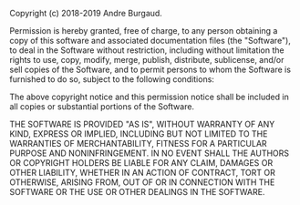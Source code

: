 Copyright (c) 2018-2019 Andre Burgaud.

Permission is hereby granted, free  of charge, to any person obtaining a copy of
this software and associated documentation files (the "Software"),  to  deal  in
the Software without  restriction,  including  without limitation the rights  to
use, copy, modify, merge, publish, distribute, sublicense, and/or sell copies of
the Software, and to permit persons to whom the Software  is furnished to do so,
subject to the following conditions:

The above  copyright notice and this permission  notice shall be included in all
copies or substantial portions of the Software.

THE SOFTWARE  IS PROVIDED  "AS IS",  WITHOUT  WARRANTY OF  ANY KIND,  EXPRESS OR
IMPLIED, INCLUDING BUT NOT LIMITED TO THE WARRANTIES OF MERCHANTABILITY, FITNESS
FOR  A PARTICULAR  PURPOSE AND NONINFRINGEMENT. IN NO EVENT SHALL THE AUTHORS OR
COPYRIGHT  HOLDERS BE LIABLE FOR ANY CLAIM,  DAMAGES OR OTHER LIABILITY, WHETHER
IN AN ACTION  OF  CONTRACT, TORT  OR  OTHERWISE,  ARISING FROM,  OUT  OF  OR  IN
CONNECTION WITH THE SOFTWARE OR THE USE OR OTHER DEALINGS IN THE SOFTWARE.
